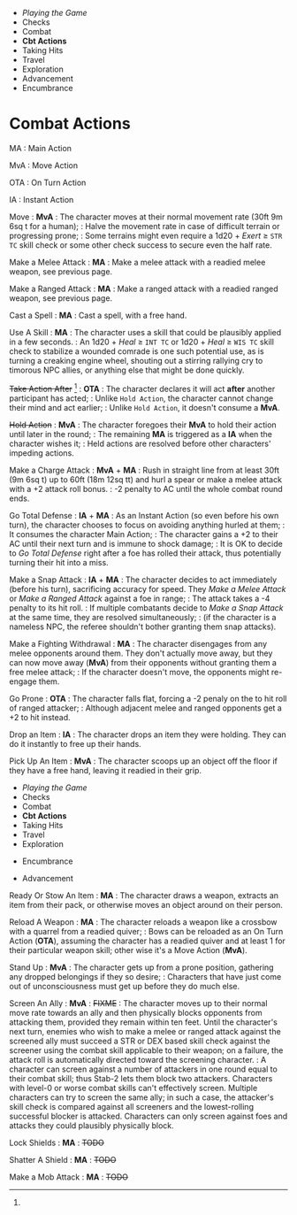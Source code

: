 
<!-- .margin.compass -->
* _Playing the Game_
* Checks
* Combat
* **Cbt Actions**
* Taking Hits
* Travel
* Exploration
* Advancement
* Encumbrance


# Combat Actions

[^1]:
  <!-- .abbreviations -->
  MA
  : Main Action

  MvA
  : Move Action

  OTA
  : On Turn Action

  IA
  : Instant Action


Move
: **MvA**
: The character moves at their normal movement rate (30ft 9m 6sq t for a human);
: Halve the movement rate in case of difficult terrain or progressing prone;
: Some terrains might even require a 1d20 + _Exert_ ≥ `STR TC` skill check or some other check success to secure even the half rate.

Make a Melee Attack
: **MA**
: Make a melee attack with a readied melee weapon, see previous page.

Make a Ranged Attack
: **MA**
: Make a ranged attack with a readied ranged weapon, see previous page.

Cast a Spell
: **MA**
: Cast a spell, with a free hand.

Use A Skill
: **MA**
: The character uses a skill that could be plausibly applied in a few seconds.
: An 1d20 + _Heal_ ≥ `INT TC` or 1d20 + _Heal_ ≥ `WIS TC` skill check to stabilize a wounded comrade is one such potential use, as is turning a creaking engine wheel, shouting out a stirring rallying cry to timorous NPC allies, or anything else that might be done quickly.

~~Take Action After~~ [^1]
: **OTA**
: The character declares it will act **after** another participant has acted;
: Unlike `Hold Action`, the character cannot change their mind and act earlier;
: Unlike `Hold Action`, it doesn't consume a **MvA**.

~~Hold Action~~
: **MvA**
: The character foregoes their **MvA** to hold their action until later in the round;
: The remaining **MA** is triggered as a **IA** when the character wishes it;
: Held actions are resolved before other characters' impeding actions.

<!-- .bravo -->

Make a Charge Attack
: **MvA** + **MA**
: Rush in straight line from at least 30ft (9m 6sq t) up to 60ft (18m 12sq tt) and hurl a spear or make a melee attack with a +2 attack roll bonus.
: -2 penalty to AC until the whole combat round ends.

Go Total Defense
: **IA** + **MA**
: As an Instant Action (so even before his own turn), the character chooses to focus on avoiding anything hurled at them;
: It consumes the character Main Action;
: The character gains a +2 to their AC until their next turn and is immune to shock damage;
: It is OK to decide to _Go Total Defense_ right after a foe has rolled their attack, thus potentially turning their hit into a miss.

Make a Snap Attack
: **IA** + **MA**
: The character decides to act immediately (before his turn), sacrificing accuracy for speed. They _Make a Melee Attack_ or _Make a Ranged Attack_ against a foe in range;
: The attack takes a -4 penalty to its hit roll.
: If multiple combatants decide to _Make a Snap Attack_ at the same time, they are resolved simultaneously;
: (if the character is a nameless NPC, the referee shouldn't bother granting them snap attacks).

Make a Fighting Withdrawal
: **MA**
: The character disengages from any melee opponents around them. They don't actually move away, but they can now move away (**MvA**) from their opponents without granting them a free melee attack;
: If the character doesn't move, the opponents might re-engage them.

Go Prone
: **OTA**
: The character falls flat, forcing a -2 penaly on the to hit roll of ranged attacker;
: Although adjacent melee and ranged opponents get a +2 to hit instead.

Drop an Item
: **IA**
: The character drops an item they were holding. They can do it instantly to free up their hands.

Pick Up An Item
: **MvA**
: The character scoops up an object off the floor if they have a free hand, leaving it readied in their grip.


<!-- PAGE BREAK cactions -->

<!-- .margin.compass -->
* _Playing the Game_
* Checks
* Combat
* **Cbt Actions**
* Taking Hits
* Travel
* Exploration
+ Encumbrance
* Advancement


Ready Or Stow An Item
: **MA**
: The character draws a weapon, extracts an item from their pack, or otherwise moves an object around on their person.

Reload A Weapon
: **MA**
: The character reloads a weapon like a crossbow with a quarrel from a readied quiver;
: Bows can be reloaded as an On Turn Action (**OTA**), assuming the character has a readied quiver and at least 1 for their particular weapon skill; other wise it's a Move Action (**MvA**).

Stand Up
: **MvA**
: The character gets up from a prone position, gathering any dropped belongings if they so desire;
: Characters that have just come out of unconsciousness must get up before they do much else.

Screen An Ally
: **MvA**
: ~~FIXME~~
: The character moves up to their normal move rate towards an ally and then physically blocks opponents from attacking them, provided they remain within ten feet. Until the character's next turn, enemies who wish to make a melee or ranged attack against the screened ally must succeed a STR or DEX based skill check against the screener using the combat skill applicable to their weapon; on a failure, the attack roll is automatically directed toward the screening character.
: A character can screen against a number of attackers in one round equal to their combat skill; thus Stab-2 lets them block two attackers. Characters with level-0 or worse combat skills can't effectively screen. Multiple characters can try to screen the same ally; in such a case, the attacker's skill check is compared against all screeners and the lowest-rolling successful blocker is attacked. Characters can only screen against foes and attacks they could plausibly physically block.

Lock Shields
: **MA**
: ~~TODO~~

Shatter A Shield
: **MA**
: ~~TODO~~

Make a Mob Attack
: **MA**
: ~~TODO~~

